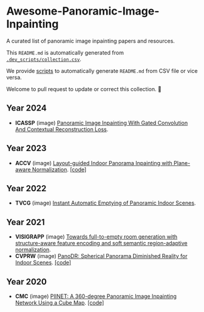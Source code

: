 # Awesome-Panoramic-Image-Inpainting

A curated list of panoramic image inpainting papers and resources.

This `README.md` is automatically generated from [`.dev_scripts/collection.csv`](.dev_scripts/collection.csv). 

We provide [scripts](.dev_scripts/main.py) to automatically generate `README.md` from CSV file or vice versa. 

Welcome to pull request to update or correct this collection. 🥰
## Year 2024
- **ICASSP** (image) [Panoramic Image Inpainting With Gated Convolution And Contextual Reconstruction Loss](https://arxiv.org/pdf/2402.02936).
## Year 2023
- **ACCV** (image) [Layout-guided Indoor Panorama Inpainting with Plane-aware Normalization](https://arxiv.org/pdf/2301.05624). [[code]](https://github.com/ericsujw/LGPN-net) 
## Year 2022
- **TVCG** (image) [Instant Automatic Emptying of Panoramic Indoor Scenes](https://publications.crs4.it/pubdocs/2022/PAAG22/ismar2022-emptying.pdf).
## Year 2021
- **VISIGRAPP** (image) [Towards full-to-empty room generation with structure-aware feature encoding and soft semantic region-adaptive normalization](https://arxiv.org/pdf/2112.05396).
- **CVPRW** (image) [PanoDR: Spherical Panorama Diminished Reality for Indoor Scenes](https://openaccess.thecvf.com/content/CVPR2021W/OmniCV/papers/Gkitsas_PanoDR_Spherical_Panorama_Diminished_Reality_for_Indoor_Scenes_CVPRW_2021_paper.pdf). [[code]](https://github.com/VCL3D/PanoDR) 
## Year 2020
- **CMC** (image) [PIINET: A 360-degree Panoramic Image Inpainting Network Using a Cube Map](https://arxiv.org/pdf/2010.16003). [[code]](https://github.com/swhan0329/panorama_image_inpainting) 
